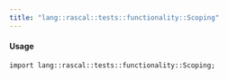 ```yaml
---
title: "lang::rascal::tests::functionality::Scoping"
---
```


#### Usage

`import lang::rascal::tests::functionality::Scoping;`


